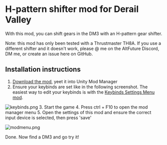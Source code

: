 ﻿# H-pattern shifter mod for Derail Valley

With this mod, you can shift gears in the DM3 with an H-pattern gear shifter.

Note: this mod has only been tested with a Thrustmaster TH8A. If you use a different shifter and it doesn't
work, please @ me on the AltFuture Discord, DM me, or create an issue here on GitHub. 

## Installation instructions

1. [Download the mod](https://www.nexusmods.com/derailvalley/mods/835), yeet it into Unity Mod Manager
2. Ensure your keybinds are set like in the following screenshot. The easiest way to edit your keybinds is with the [Keybinds Settings
Menu mod](https://www.nexusmods.com/derailvalley/mods/817).

![keybinds.png](keybinds.png)
3. Start the game
4. Press ctrl + F10 to open the mod manager menu
5. Open the settings of this mod and ensure the correct input device is selected, then press 'save'

![modmenu.png](modmenu.png)

Done. Now find a DM3 and go try it!